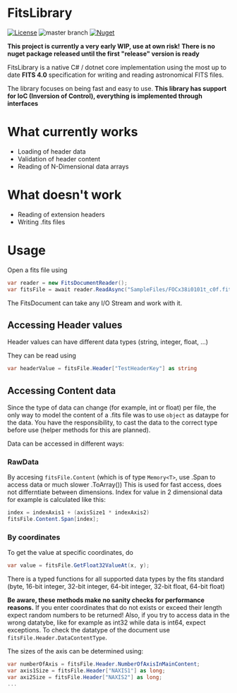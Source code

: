 # FitsLibrary
[![License](https://img.shields.io/badge/license-MPL2.0%20-blue)](https://choosealicense.com/licenses/mpl-2.0/) ![master branch](https://github.com/RononDex/FitsLibrary/workflows/.NET/badge.svg?branch=master) [![Nuget](https://img.shields.io/nuget/v/FitsLibrary.svg)](https://www.nuget.org/packages/FitsLibrary/) 

**This project is currently a very early WIP, use at own risk!**
**There is no nuget package released until the first "release" version is ready**

FitsLibrary is a native C# / dotnet core implementation using the most up to date **FITS 4.0** specification for writing and reading astronomical FITS files.

The library focuses on being fast and easy to use.
**This library has support for IoC (Inversion of Control), everything is implemented through interfaces** 

# What currently works
 - Loading of header data
 - Validation of header content
 - Reading of N-Dimensional data arrays

# What doesn't work
 - Reading of extension headers
 - Writing .fits files

# Usage
Open a fits file using
```csharp
var reader = new FitsDocumentReader();
var fitsFile = await reader.ReadAsync("SampleFiles/FOCx38i0101t_c0f.fits");
```

The FitsDocument can take any I/O Stream and work with it.

## Accessing Header values
Header values can have different data types (string, integer, float, ...)

They can be read using
```csharp
var headerValue = fitsFile.Header["TestHeaderKey"] as string
```

## Accessing Content data
Since the type of data can change (for example, int or float) per file, the only way to model the content of a .fits
file was to use `object` as dataype for the data. You have the responsibility, to cast the data to the correct type
before use (helper methods for this are planned).

Data can be accessed in different ways:

### RawData
By accesing `fitsFile.Content` (which is of type `Memory<T>`, use .Span to access data or much slower .ToArray())
This is used for fast access, does not differntiate between dimensions. 
Index for value in 2 dimensional data for example is calculated like this:
```csharp
index = indexAxis1 + (axisSize1 * indexAxis2)
fitsFile.Content.Span[index];
```

### By coordinates
To get the value at specific coordinates, do
```csharp
var value = fitsFile.GetFloat32ValueAt(x, y);
```
There is a typed functions for all supported data types by the fits standard (byte, 16-bit integer, 32-bit integer,
64-bit integer, 32-bit float, 64-bit float)

**Be aware, these methods make no sanity checks for performance reasons.**
If you enter coordinates that do not exists or exceed their length expect random numbers to be returned!
Also, if you try to access data in the wrong datatybe, like for example as int32 while data is int64, expect exceptions. To check the datatype of the document
use `fitsFile.Header.DataContentType`.

The sizes of the axis can be determined using:
```csharp
var numberOfAxis = fitsFile.Header.NumberOfAxisInMainContent;
var axis1Size = fitsFile.Header["NAXIS1"] as long;
var axi2Size = fitsFile.Header["NAXIS2"] as long;
...
```

